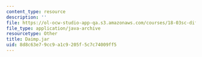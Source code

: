 ```yaml
---
content_type: resource
description: ''
file: https://ol-ocw-studio-app-qa.s3.amazonaws.com/courses/18-03sc-differential-equations-fall-2011/8d8c63e79cc9a1c9205f5c7c74009ff5_Daimp.jar
file_type: application/java-archive
resourcetype: Other
title: Daimp.jar
uid: 8d8c63e7-9cc9-a1c9-205f-5c7c74009ff5
---
```

